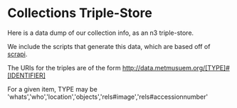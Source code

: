 # Collections Triple-Store

  Here is a data dump of our collection info, as an n3 triple-store.

  We include the scripts that generate this data, which are based off of [scrapi](http://scrapi.org).

  The URIs for the triples are of the form http://data.metmusuem.org/[TYPE]#[IDENTIFIER]

  For a given item, TYPE may be 'whats','who','location','objects','rels#image','rels#accessionnumber'